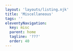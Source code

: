 ```yaml
---
layout: 'layouts/listing.njk'
title: 'Miscellaneous'
tags: ''
eleventyNavigation:
  key: misc
  parent: home
  tagline: '???'
  order: 40
---
```

